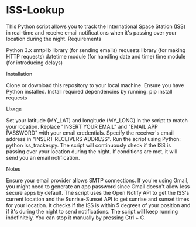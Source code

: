 # ISS-Lookup

This Python script allows you to track the International Space Station (ISS) in real-time and receive email notifications when it's passing over your location during the night.
Requirements

Python 3.x
smtplib library (for sending emails)
requests library (for making HTTP requests)
datetime module (for handling date and time)
time module (for introducing delays)

Installation

Clone or download this repository to your local machine.
Ensure you have Python installed.
Install required dependencies by running: pip install requests

Usage

Set your latitude (MY_LAT) and longitude (MY_LONG) in the script to match your location.
Replace "INSERT YOUR EMAIL" and "EMAIL APP PASSWORD" with your email credentials.
Specify the receiver's email address in "INSERT RECEIVERS ADDRESS".
Run the script using Python: python iss_tracker.py.
The script will continuously check if the ISS is passing over your location during the night. If conditions are met, it will send you an email notification.

Notes

Ensure your email provider allows SMTP connections. If you're using Gmail, you might need to generate an app password since Gmail doesn't allow less secure apps by default.
The script uses the Open Notify API to get the ISS's current location and the Sunrise-Sunset API to get sunrise and sunset times for your location.
It checks if the ISS is within 5 degrees of your position and if it's during the night to send notifications.
The script will keep running indefinitely. You can stop it manually by pressing Ctrl + C.
